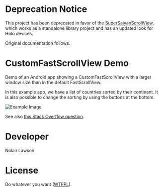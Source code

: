 Deprecation Notice
==========

This project has been deprecated in favor of the [SuperSaiyanScrollView](http://nolanlawson.com/2013/11/30/introducing-the-supersaiyanscollview-super-fast-sectioned-lists-for-android/), which works as a standalone library project and has an updated look for Holo devices.

Original documentation follows.

CustomFastScrollView Demo
=========================

Demo of an Android app showing a CustomFastScrollView with a larger window size than in the default FastScrollView.

In this example app, we have a list of countries sorted by their continent.  It is also possible to change the sorting by using the buttons at the bottom.

![Example Image][1]

See also [this Stack Overflow question][2].

Developer
=========

Nolan Lawson

License
=========

Do whatever you want ([WTFPL][3]).

[1]: https://raw.github.com/nolanlawson/CustomFastScrollViewDemo/master/example.png
[2]: http://stackoverflow.com/questions/3225092/fast-scroll-display-problem-with-listadapter-and-sectionindexer
[3]: http://sam.zoy.org/wtfpl/
